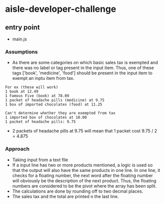 # aisle-developer-challenge

## entry point
* main.js

### Assumptions
* As there are some categories on which basic sales tax is exempted and there was no label or tag present in the input item. Thus, one of these tags ['book', 'medicine', 'food'] should be present in the input item to exempt an inptu item from tax.
```
For ex (these will work)
1 book at 12.49
1 Famous Five (book) at 78.09
1 packet of headache pills (medicine) at 9.75
1 box of imported chocolates (food) at 11.25
```
```
Can't determine whether they are exempted from tax
1 imported box of chocolates at 10.00
1 packet of headache pills: 9.75
```
* 2 packets of headache pills at 9.75 will mean that 1 packet cost 9.75 / 2 = 4.875

### Approach
* Taking input from a text file
* If a input line has two or more products mentioned, a logic is used so that the output will also have the same products in one line. In one line, it checks for a floating number, the next word after the floating number will obviously be the description of the next product. Thus, the floating numbers are considered to be the pivot where the array has been split.
* The calculations are done by rounding off to two decmal places.
* The sales tax and the total are printed n the last line.
